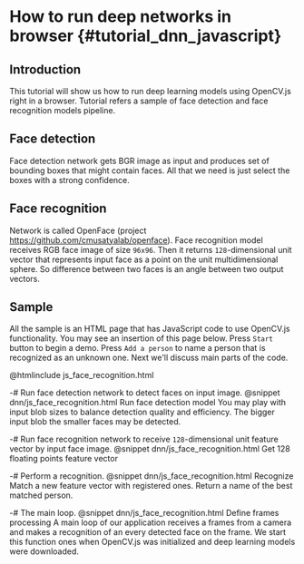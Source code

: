 # How to run deep networks in browser {#tutorial_dnn_javascript}

## Introduction
This tutorial will show us how to run deep learning models using OpenCV.js right
in a browser. Tutorial refers a sample of face detection and face recognition
models pipeline.

## Face detection
Face detection network gets BGR image as input and produces set of bounding boxes
that might contain faces. All that we need is just select the boxes with a strong
confidence.

## Face recognition
Network is called OpenFace (project https://github.com/cmusatyalab/openface).
Face recognition model receives RGB face image of size `96x96`. Then it returns
`128`-dimensional unit vector that represents input face as a point on the unit
multidimensional sphere. So difference between two faces is an angle between two
output vectors.

## Sample
All the sample is an HTML page that has JavaScript code to use OpenCV.js functionality.
You may see an insertion of this page below. Press `Start` button to begin a demo.
Press `Add a person` to name a person that is recognized as an unknown one.
Next we'll discuss main parts of the code.

@htmlinclude js_face_recognition.html

-# Run face detection network to detect faces on input image.
@snippet dnn/js_face_recognition.html Run face detection model
You may play with input blob sizes to balance detection quality and efficiency.
The bigger input blob the smaller faces may be detected.

-# Run face recognition network to receive `128`-dimensional unit feature vector by input face image.
@snippet dnn/js_face_recognition.html Get 128 floating points feature vector

-# Perform a recognition.
@snippet dnn/js_face_recognition.html Recognize
Match a new feature vector with registered ones. Return a name of the best matched person.

-# The main loop.
@snippet dnn/js_face_recognition.html Define frames processing
A main loop of our application receives a frames from a camera and makes a recognition
of an every detected face on the frame. We start this function ones when OpenCV.js was
initialized and deep learning models were downloaded.
